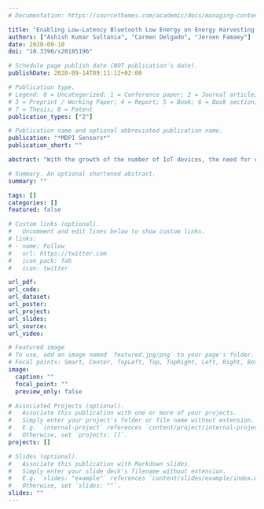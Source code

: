 ```yaml
---
# Documentation: https://sourcethemes.com/academic/docs/managing-content/

title: "Enabling Low-Latency Bluetooth Low Energy on Energy Harvesting Batteryless Devices Using Wake-Up Radios"
authors: ["Ashish Kumar Sultania", "Carmen Delgado", "Jeroen Famaey"]
date: 2020-09-10
doi: "10.3390/s20185196"

# Schedule page publish date (NOT publication's date).
publishDate: 2020-09-14T09:11:12+02:00

# Publication type.
# Legend: 0 = Uncategorized; 1 = Conference paper; 2 = Journal article;
# 3 = Preprint / Working Paper; 4 = Report; 5 = Book; 6 = Book section;
# 7 = Thesis; 8 = Patent
publication_types: ["2"]

# Publication name and optional abbreviated publication name.
publication: "*MDPI Sensors*"
publication_short: ""

abstract: "With the growth of the number of IoT devices, the need for changing batteries is becoming cumbersome and has a significant environmental impact. Therefore, batteryless and maintenance-free IoT solutions have emerged, where energy is harvested from the ambient environment. Energy harvesting is relevant mainly for the devices that have a low energy consumption in the range of thousands of micro-watts. Bluetooth Low Energy (BLE) is one of the most popular technologies and is highly suitable for such batteryless energy harvesting devices. Specifically, the BLE friendship feature allows a Low Power Node (LPN) to sleep most of the time. An associated friend node (FN) temporarily stores the LPN’s incoming data packets. The LPN wakes up and polls periodically to its FN retrieving the stored data. Unfortunately, the LPNs typically experience high downlink (DL) latency. To resolve the latency issue, we propose combining the batteryless LPN with a secondary ultra-low-power wake-up radio (WuR), which enables it to always listen for an incoming wake-up signal (WuS). The WuR allows the FN to notify the LPN when new DL data is available by sending a WuS. This removes the need for frequent polling by the LPN, and thus saves the little valuable energy available to the batteryless LPN. In this article, we compare the standard BLE duty-cycle based polling and WuR-based data communication between an FN and a batteryless energy-harvesting LPN. This study allows optimising the LPN configuration (such as capacitor size, polling interval) based on the packet arrival rate, desired packet delivery ratio and DL latency at different harvesting powers. The result shows that WuR-based communication performs best for high harvesting power (400 μW and above) and supports Poisson packet arrival rates as low as 1 s with maximum PDR using a capacitor of 50 mF or more."

# Summary. An optional shortened abstract.
summary: ""

tags: []
categories: []
featured: false

# Custom links (optional).
#   Uncomment and edit lines below to show custom links.
# links:
# - name: Follow
#   url: https://twitter.com
#   icon_pack: fab
#   icon: twitter

url_pdf:
url_code:
url_dataset:
url_poster:
url_project:
url_slides:
url_source:
url_video:

# Featured image
# To use, add an image named `featured.jpg/png` to your page's folder. 
# Focal points: Smart, Center, TopLeft, Top, TopRight, Left, Right, BottomLeft, Bottom, BottomRight.
image:
  caption: ""
  focal_point: ""
  preview_only: false

# Associated Projects (optional).
#   Associate this publication with one or more of your projects.
#   Simply enter your project's folder or file name without extension.
#   E.g. `internal-project` references `content/project/internal-project/index.md`.
#   Otherwise, set `projects: []`.
projects: []

# Slides (optional).
#   Associate this publication with Markdown slides.
#   Simply enter your slide deck's filename without extension.
#   E.g. `slides: "example"` references `content/slides/example/index.md`.
#   Otherwise, set `slides: ""`.
slides: ""
---
```

